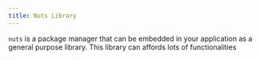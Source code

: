 ```yaml
---
title: Nuts Library
---
```


`nuts` is a package manager that can be embedded in your application as a general purpose library. This library can affords lots of functionalities 
